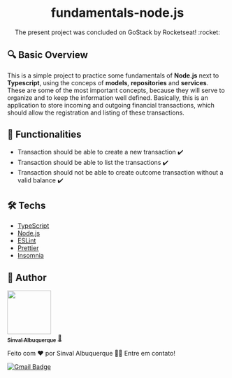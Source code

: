 <h1 align="center"> fundamentals-node.js </h1>

<p align="center"> The present project was concluded on GoStack by Rocketseat! :rocket:  </p>



## :mag: Basic Overview
This is a simple project to practice some fundamentals of __Node.js__ next to __Typescript__, using the conceps of __models__, __repositories__ and __services__.
These are some of the most important concepts, because they will serve to organize and to keep the information well defined. Basically, 
this is an application to store incoming and outgoing financial transactions, which should allow the registration and listing of these transactions.

## :pushpin: Functionalities
- Transaction should be able to create a new transaction :heavy_check_mark:
- Transaction should be able to list the transactions :heavy_check_mark:
- Transaction should not be able to create outcome transaction without a valid balance :heavy_check_mark:

## :hammer_and_wrench: Techs
- [TypeScript](https://www.typescriptlang.org/)
- [Node.js](https://nodejs.org/en/)
- [ESLint](https://eslint.org/)
- [Prettier](https://prettier.io/)
- [Insomnia](https://insomnia.rest/)


## :bust_in_silhouette: Author

<a href="https://www.linkedin.com/in/sinval-albuquerque-8061931b3/">
 <img style="border-radius": "50%" src="https://avatars2.githubusercontent.com/u/66497792?s=460&u=fa089be69f47a922f66581318ca65777e400bc1f&v=4" width="100px;" alt=""/>
 <br />
 <sub><b>Sinval Albuquerque</b></sub></a> <a href="https://blog.rocketseat.com.br/author/thiago//" title="Rocketseat">🚀</a>

Feito com ❤️ por Sinval Albuquerque 👋🏽 Entre em contato!

[![Gmail Badge](https://img.shields.io/badge/-sinvalalb@gmail.com-c14438?style=flat-square&logo=Gmail&logoColor=white&link=mailto:sinvalalb@gmail.com)](mailto:sinvalalb@gmail.com)
